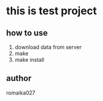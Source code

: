 # this is test project

## how to use
1. download data from server
2. make
3. make install

## author
romaika027
